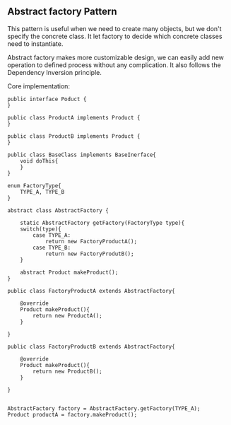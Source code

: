 ## Abstract factory Pattern

This pattern is useful when we need to create many objects, but we 
don't specify the concrete class. It let factory to decide which 
concrete classes need to instantiate.

Abstract factory makes more customizable design, we can easily add new
operation to defined process without any complication. It also 
follows the Dependency Inversion principle.

Core implementation:

```
public interface Poduct {
}

public class ProductA implements Product {
}

public class ProductB implements Product {
}

public class BaseClass implements BaseInerface{
    void doThis{
    }
}

enum FactoryType{
    TYPE_A, TYPE_B
}

abstract class AbstractFactory {
    
    static AbstractFactory getFactory(FactoryType type){
    switch(type){
        case TYPE_A:
            return new FactoryProductA();
        case TYPE_B:
            return new FactoryProdutB();
    }
    
    abstract Product makeProduct();
}

public class FactoryProductA extends AbstractFactory{

    @override
    Product makeProduct(){
        return new ProductA();
    }

}

public class FactoryProductB extends AbstractFactory{

    @override
    Product makeProduct(){
        return new ProductB();
    }

}


AbstractFactory factory = AbstractFactory.getFactory(TYPE_A);
Product productA = factory.makeProduct();
```